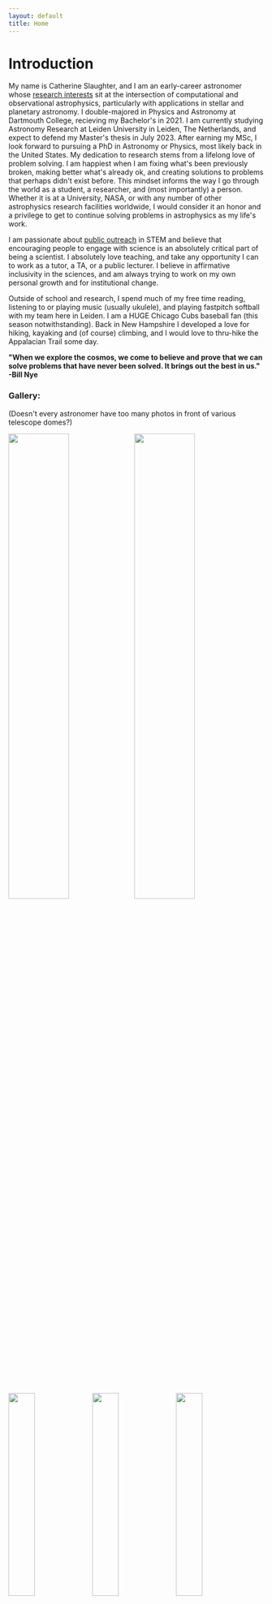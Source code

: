 ```yaml
---
layout: default
title: Home
---
```


# Introduction

My name is Catherine Slaughter, and I am an early-career astronomer whose [research interests](http://www.catherineslaughter.space/research/) sit at the intersection of computational and observational astrophysics, particularly with applications in stellar and planetary astronomy. I double-majored in Physics and Astronomy at Dartmouth College, recieving my Bachelor's in 2021. I am currently studying Astronomy Research at Leiden University in Leiden, The Netherlands, and expect to defend my Master's thesis in July 2023. After earning my MSc, I look forward to pursuing a PhD in Astronomy or Physics, most likely back in the United States. My dedication to research stems from a lifelong love of problem solving. I am happiest when I am fixing what's been previously broken, making better what's already ok, and creating solutions to problems that perhaps didn't exist before. This mindset informs the way I go through the world as a student, a researcher, and (most importantly) a person. Whether it is at a University, NASA, or with any number of other astrophysics research facilities worldwide, I would consider it an honor and a privilege to get to continue solving problems in astrophysics as my life's work.

I am passionate about [public outreach](http://www.catherineslaughter.space/outreach/) in STEM and believe that encouraging people to engage with science is an absolutely critical part of being a scientist. I absolutely love teaching, and take any opportunity I can to work as a tutor, a TA, or a public lecturer. I believe in affirmative inclusivity in the sciences, and am always trying to work on my own personal growth and for institutional change. 

Outside of school and research, I spend much of my free time reading, listening to or playing music (usually ukulele), and playing fastpitch softball with my team here in Leiden. I am a HUGE Chicago Cubs baseball fan (this season notwithstanding). Back in New Hampshire I developed a love for hiking, kayaking and (of course) climbing, and I would love to thru-hike the Appalacian Trail some day.

**"When we explore the cosmos, we come to believe and prove that we can solve problems that have never been solved. It brings out the best in us." -Bill Nye**
  

### Gallery:
(Doesn't every astronomer have too many photos in front of various telescope domes?)

<img src="../images_pdfs/photos/LeidenImage.jpg" width="48.5%"> 
<img src="../images_pdfs/photos/KittpeakBack.jpg" width="48.5%">
<img src="../images_pdfs/photos/SterrewachtDome.JPG" width="32%">
<img src="../images_pdfs/photos/SALTSelfie.JPG" width="32%"> 
<img src="../images_pdfs/photos/CanadaMural.jpg" width="32%"> 
<img src="../images_pdfs/photos/GradPic.jpg" width="32%"> 
<img src="../images_pdfs/photos/Moon.JPG" width="32%">
<img src="../images_pdfs/photos/BoatTrip.jpg" width="32%"> 
<img src="../images_pdfs/photos/KittpeakDome.jpg" width="32%"> 
<img src="../images_pdfs/photos/SALTLarge.JPG" width="32%"> 
<img src="../images_pdfs/photos/SterrewachtSign.jpg" width="32%">

<!--For more details see [GitHub Flavored Markdown](https://guides.github.com/features/mastering-markdown/).-->
